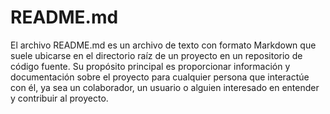# README.md

El archivo README.md es un archivo de texto con formato Markdown que suele ubicarse en el directorio raíz de un proyecto en un repositorio de código fuente. Su propósito principal es proporcionar información y documentación sobre el proyecto para cualquier persona que interactúe con él, ya sea un colaborador, un usuario o alguien interesado en entender y contribuir al proyecto.
